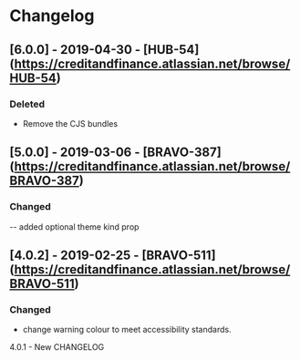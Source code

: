 # Changelog

## [6.0.0] - 2019-04-30 - [HUB-54] (https://creditandfinance.atlassian.net/browse/HUB-54)
 
### Deleted
- Remove the CJS bundles

## [5.0.0] - 2019-03-06 - [BRAVO-387] (https://creditandfinance.atlassian.net/browse/BRAVO-387)

### Changed
-- added optional theme kind prop

## [4.0.2] - 2019-02-25 - [BRAVO-511] (https://creditandfinance.atlassian.net/browse/BRAVO-511)
 
### Changed
- change warning colour to meet accessibility standards.

4.0.1 - New CHANGELOG
